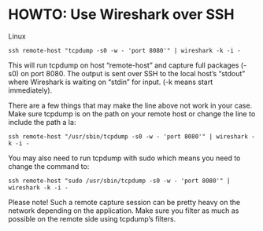 # HOWTO: Use Wireshark over SSH

Linux

```
ssh remote-host "tcpdump -s0 -w - 'port 8080'" | wireshark -k -i -
```

This will run tcpdump on host “remote-host” and capture full packages (-s0) on port 8080. The output is sent over SSH to the local host’s “stdout” where Wireshark is waiting on “stdin” for input. (-k means start immediately).

There are a few things that may make the line above not work in your case. Make sure tcpdump is on the path on your remote host or change the line to include the path a la:

```
ssh remote-host "/usr/sbin/tcpdump -s0 -w - 'port 8080'" | wireshark -k -i -
```

You may also need to run tcpdump with sudo which means you need to change the command to:

```
ssh remote-host "sudo /usr/sbin/tcpdump -s0 -w - 'port 8080'" | wireshark -k -i -
```

Please note! Such a remote capture session can be pretty heavy on the network depending on the application. Make sure you filter as much as possible on the remote side using tcpdump’s filters.